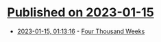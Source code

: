 # [Published on 2023-01-15](index.md)

* [2023-01-15, 01:13:16](https://news.ycombinator.com/item?id=34385766) - [Four Thousand Weeks](https://leebyron.com/4000/)
